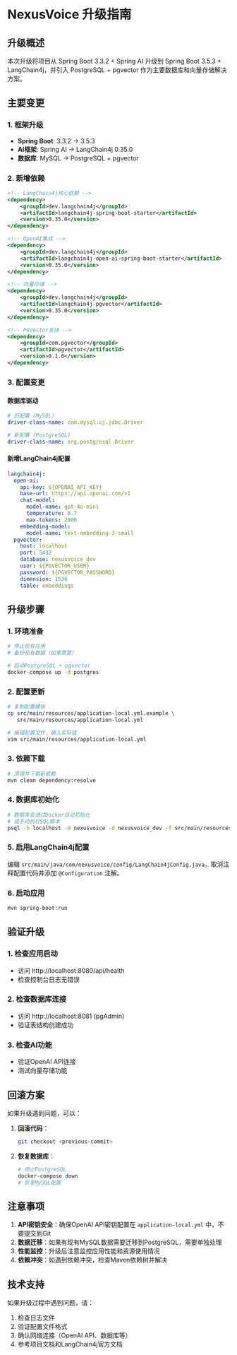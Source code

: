 # NexusVoice 升级指南

## 升级概述

本次升级将项目从 Spring Boot 3.3.2 + Spring AI 升级到 Spring Boot 3.5.3 + LangChain4j，并引入 PostgreSQL + pgvector 作为主要数据库和向量存储解决方案。

## 主要变更

### 1. 框架升级
- **Spring Boot**: 3.3.2 → 3.5.3
- **AI框架**: Spring AI → LangChain4j 0.35.0
- **数据库**: MySQL → PostgreSQL + pgvector

### 2. 新增依赖
```xml
<!-- LangChain4j核心依赖 -->
<dependency>
    <groupId>dev.langchain4j</groupId>
    <artifactId>langchain4j-spring-boot-starter</artifactId>
    <version>0.35.0</version>
</dependency>

<!-- OpenAI集成 -->
<dependency>
    <groupId>dev.langchain4j</groupId>
    <artifactId>langchain4j-open-ai-spring-boot-starter</artifactId>
    <version>0.35.0</version>
</dependency>

<!-- 向量存储 -->
<dependency>
    <groupId>dev.langchain4j</groupId>
    <artifactId>langchain4j-pgvector</artifactId>
    <version>0.35.0</version>
</dependency>

<!-- PGVector支持 -->
<dependency>
    <groupId>com.pgvector</groupId>
    <artifactId>pgvector</artifactId>
    <version>0.1.6</version>
</dependency>
```

### 3. 配置变更

#### 数据库驱动
```yaml
# 旧配置 (MySQL)
driver-class-name: com.mysql.cj.jdbc.Driver

# 新配置 (PostgreSQL)
driver-class-name: org.postgresql.Driver
```

#### 新增LangChain4j配置
```yaml
langchain4j:
  open-ai:
    api-key: ${OPENAI_API_KEY}
    base-url: https://api.openai.com/v1
    chat-model:
      model-name: gpt-4o-mini
      temperature: 0.7
      max-tokens: 2000
    embedding-model:
      model-name: text-embedding-3-small
  pgvector:
    host: localhost
    port: 5432
    database: nexusvoice_dev
    user: ${PGVECTOR_USER}
    password: ${PGVECTOR_PASSWORD}
    dimension: 1536
    table: embeddings
```

## 升级步骤

### 1. 环境准备
```bash
# 停止现有应用
# 备份现有数据（如果需要）

# 启动PostgreSQL + pgvector
docker-compose up -d postgres
```

### 2. 配置更新
```bash
# 复制配置模板
cp src/main/resources/application-local.yml.example \
   src/main/resources/application-local.yml

# 编辑配置文件，填入实际值
vim src/main/resources/application-local.yml
```

### 3. 依赖下载
```bash
# 清理并下载新依赖
mvn clean dependency:resolve
```

### 4. 数据库初始化
```bash
# 数据库会通过Docker自动初始化
# 或手动执行SQL脚本
psql -h localhost -U nexusvoice -d nexusvoice_dev -f src/main/resources/db/migration/V1__init_database.sql
```

### 5. 启用LangChain4j配置
编辑 `src/main/java/com/nexusvoice/config/LangChain4jConfig.java`，取消注释配置代码并添加 `@Configuration` 注解。

### 6. 启动应用
```bash
mvn spring-boot:run
```

## 验证升级

### 1. 检查应用启动
- 访问 http://localhost:8080/api/health
- 检查控制台日志无错误

### 2. 检查数据库连接
- 访问 http://localhost:8081 (pgAdmin)
- 验证表结构创建成功

### 3. 检查AI功能
- 验证OpenAI API连接
- 测试向量存储功能

## 回滚方案

如果升级遇到问题，可以：

1. **回滚代码**：
   ```bash
   git checkout <previous-commit>
   ```

2. **恢复数据库**：
   ```bash
   # 停止PostgreSQL
   docker-compose down
   # 恢复MySQL配置
   ```

## 注意事项

1. **API密钥安全**：确保OpenAI API密钥配置在 `application-local.yml` 中，不要提交到Git
2. **数据迁移**：如果有现有MySQL数据需要迁移到PostgreSQL，需要单独处理
3. **性能监控**：升级后注意监控应用性能和资源使用情况
4. **依赖冲突**：如遇到依赖冲突，检查Maven依赖树并解决

## 技术支持

如果升级过程中遇到问题，请：
1. 检查日志文件
2. 验证配置文件格式
3. 确认网络连接（OpenAI API、数据库等）
4. 参考项目文档和LangChain4j官方文档
